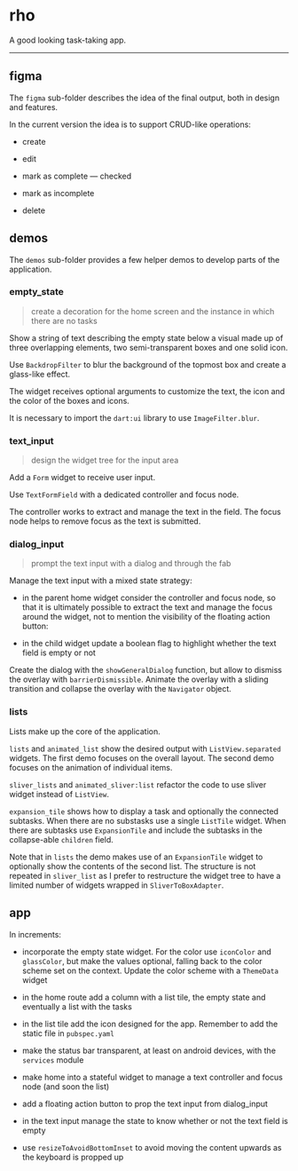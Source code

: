 # rho

A good looking task-taking app.

---

## figma

The `figma` sub-folder describes the idea of the final output, both in design and features.

In the current version the idea is to support CRUD-like operations:

- create

- edit

- mark as complete — checked

- mark as incomplete

- delete

## demos

The `demos` sub-folder provides a few helper demos to develop parts of the application.

### empty_state

> create a decoration for the home screen and the instance in which there are no tasks

Show a string of text describing the empty state below a visual made up of three overlapping elements, two semi-transparent boxes and one solid icon.

Use `BackdropFilter` to blur the background of the topmost box and create a glass-like effect.

The widget receives optional arguments to customize the text, the icon and the color of the boxes and icons.

It is necessary to import the `dart:ui` library to use `ImageFilter.blur`.

### text_input

> design the widget tree for the input area

Add a `Form` widget to receive user input.

Use `TextFormField` with a dedicated controller and focus node.

The controller works to extract and manage the text in the field. The focus node helps to remove focus as the text is submitted.

### dialog_input

> prompt the text input with a dialog and through the fab

Manage the text input with a mixed state strategy:

- in the parent home widget consider the controller and focus node, so that it is ultimately possible to extract the text and manage the focus around the widget, not to mention the visibility of the floating action button:

- in the child widget update a boolean flag to highlight whether the text field is empty or not

Create the dialog with the `showGeneralDialog` function, but allow to dismiss the overlay with `barrierDismissible`. Animate the overlay with a sliding transition and collapse the overlay with the `Navigator` object.

### lists

Lists make up the core of the application.

`lists` and `animated_list` show the desired output with `ListView.separated` widgets. The first demo focuses on the overall layout. The second demo focuses on the animation of individual items.

`sliver_lists` and `animated_sliver:list` refactor the code to use sliver widget instead of `ListView`.

`expansion_tile` shows how to display a task and optionally the connected subtasks. When there are no substasks use a single `ListTile` widget. When there are subtasks use `ExpansionTile` and include the subtasks in the collapse-able `children` field.

Note that in `lists` the demo makes use of an `ExpansionTile` widget to optionally show the contents of the second list. The structure is not repeated in `sliver_list` as I prefer to restructure the widget tree to have a limited number of widgets wrapped in `SliverToBoxAdapter`.

## app

In increments:

- incorporate the empty state widget. For the color use `iconColor` and `glassColor`, but make the values optional, falling back to the color scheme set on the context. Update the color scheme with a `ThemeData` widget

- in the home route add a column with a list tile, the empty state and eventually a list with the tasks

- in the list tile add the icon designed for the app. Remember to add the static file in `pubspec.yaml`

- make the status bar transparent, at least on android devices, with the `services` module

- make home into a stateful widget to manage a text controller and focus node (and soon the list)

- add a floating action button to prop the text input from dialog_input

- in the text input manage the state to know whether or not the text field is empty

- use `resizeToAvoidBottomInset` to avoid moving the content upwards as the keyboard is propped up
